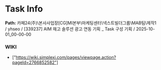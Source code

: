 # Task Info

**Path:** 카페24(주)\본사사업장\[CG]MI본부\마케팅센터\넥스트빌더그룹\MAB팀\제작1 / yhseo / [339237] AIM 재고 솔루션 광고 연동 기획 _ Task 구성 기획 / 2025-10-01_00-00-00

### WIKI
- ["https://wiki.simplexi.com/pages/viewpage.action?pageId=2766852582"]

